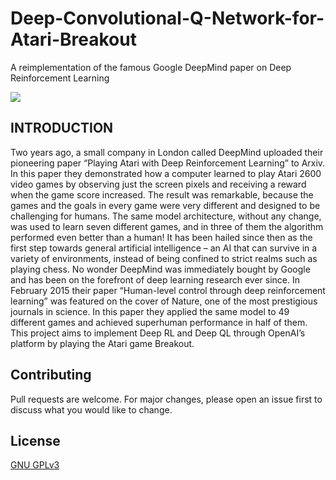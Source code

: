 # Deep-Convolutional-Q-Network-for-Atari-Breakout
A reimplementation of the famous Google DeepMind paper on Deep Reinforcement Learning

![](https://i.ytimg.com/vi/V1eYniJ0Rnk/maxresdefault.jpg)

## INTRODUCTION

Two years ago, a small company in London called DeepMind uploaded their pioneering paper “Playing Atari with Deep Reinforcement Learning” to Arxiv. In this paper they demonstrated how a computer learned to play Atari 2600 video games by observing just the screen pixels and receiving a reward when the game score increased. The result was remarkable, because the games and the goals in every game were very different and designed to be challenging for humans. The same model architecture, without any change, was used to learn seven different games, and in three of them the algorithm performed even better than a human!
It has been hailed since then as the first step towards general artificial intelligence – an AI that can survive in a variety of environments, instead of being confined to strict realms such as playing chess. No wonder DeepMind was immediately bought by Google and has been on the forefront of deep learning research ever since. In February 2015 their paper “Human-level control through deep reinforcement learning” was featured on the cover of Nature, one of the most prestigious journals in science. In this paper they applied the same model to 49 different games and achieved superhuman performance in half of them.
This project aims to implement Deep RL and Deep QL through OpenAI’s platform by playing the Atari game Breakout.



## Contributing
Pull requests are welcome. For major changes, please open an issue first to discuss what you would like to change.

## License
[GNU GPLv3](https://choosealicense.com/licenses/gpl-3.0/)

